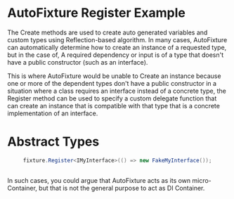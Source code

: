 # AutoFixture Register Example


The Create methods are used to create auto generated variables and custom types using Reflection-based algorithm. In many cases, AutoFixture can automatically determine how to create an instance of a requested type, but in the case of, A required dependency or input is of a type that doesn't have a public constructor (such as an interface).

This is where AutoFixture would be unable to Create an instance because one or more of the dependent types don't have a public constructor in a situation where a class requires an interface instead of a concrete type, the Register method can be used to specify a custom delegate function that can create an instance that is compatible with that type that is a concrete implementation of an interface.  

# Abstract Types

```C#
     fixture.Register<IMyInterface>(() => new FakeMyInterface());
     
```

In such cases, you could argue that AutoFixture acts as its own micro-Container, but that is not the general purpose to act as DI Container.
